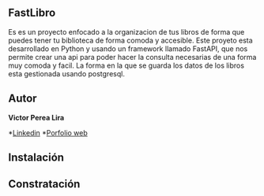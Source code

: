 ## FastLibro
Es es un proyecto enfocado a la organizacion de tus libros de forma que puedes tener tu biblioteca de forma comoda y accesible. Este proyeto esta desarrollado en Python y usando un framework llamado FastAPI, que nos permite crear una api para poder hacer la consulta necesarias de una forma muy comoda y facil. La forma en la que se guarda los datos  de los libros esta gestionada usando postgresql.

## Autor
**Victor Perea Lira**

*[Linkedin](https://www.linkedin.com/in/victor-perea-lira-5b8283119/)
*[Porfolio web](https://victorperealira.github.io/)

## Instalación

## Constratación
